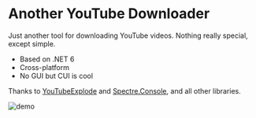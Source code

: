 # Another YouTube Downloader

Just another tool for downloading YouTube videos. Nothing really special, except simple.

- Based on .NET 6
- Cross-platform
- No GUI but CUI is cool

Thanks to [YouTubeExplode](https://github.com/Tyrrrz/YoutubeExplode) and [Spectre.Console](https://github.com/spectreconsole/spectre.console), and all other libraries.

![demo](https://s2.loli.net/2023/01/20/QackDhvis4bJzGI.png)